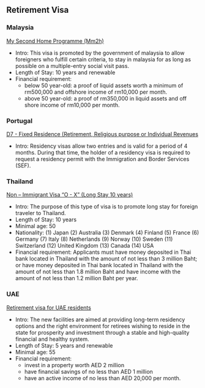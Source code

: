 ## Retirement Visa

### Malaysia

[My Second Home Programme (Mm2h)](https://www.malaysia.gov.my/portal/content/15167)

- Intro: This visa is promoted by the government of malaysia to allow foreigners who fulfill certain criteria, to stay in malaysia for as long as possible on a multiple-entry social visit pass.
- Length of Stay: 10 years and renewable
- Financial requirement: 
  - below 50 year-old: a proof of liquid assets worth a minimum of rm500,000 and offshore income of rm10,000 per month.
  - above 50 year-old: a proof of rm350,000 in liquid assets and off shore income of rm10,000 per month.


### Portugal 

[D7 - Fixed Residence (Retirement, Religious purpose or Individual Revenues](https://vistos.mne.gov.pt/en/national-visas/general-information/type-of-visa#fixed-residency)

- Intro: Residency visas allow two entries and is valid for a period of 4 months. During that time, the holder of a residency visa is required to request a residency permit with the Immigration and Border Services (SEF).


### Thailand

[Non – Immigrant Visa “O - X” (Long Stay 10 years)](https://consular.mfa.go.th/th/content/80938-non-–-immigrant-visa-“o-x”-(long-stay-10-years))

- Intro: The purpose of this type of visa is to promote long stay for foreign traveler to Thailand. 
- Length of Stay: 10 years
- Minimal age: 50
- Nationality: (1) Japan (2) Australia (3) Denmark (4) Finland (5) France (6) Germany (7) Italy (8) Netherlands (9) Norway (10) Sweden (11) Switzerland (12) United Kingdom (13) Canada (14) USA
- Financial requirement: Applicants must have money deposited in Thai bank located in Thailand with the amount of not less than 3 million Baht; or have money deposited in Thai bank located in Thailand with the amount of not less than 1.8 million Baht and have income with the amount of not less than 1.2 million Baht per year.

### UAE

[Retirement visa for UAE residents](https://u.ae/en/information-and-services/visa-and-emirates-id/types-of-visa/retirement-visa-for-uae-residents)

- Intro: The new facilities are aimed at providing long-term residency options and the right environment for retirees wishing to reside in the state for prosperity and investment through a stable and high-quality financial and healthy system.
- Length of Stay: 5 years and renewable
- Minimal age: 55
- Financial requirement:
  - invest in a property worth AED 2 million 
  - have financial savings of no less than AED 1 million
  - have an active income of no less than AED 20,000 per month.
